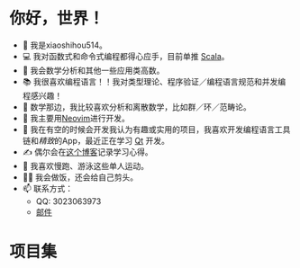 # 你好，世界！

- 👋 我是xiaoshihou514。
- 💻 我对函数式和命令式编程都得心应手，目前单推 [Scala](https://scala-lang.org)。
- 💪 我会数学分析和其他一些应用类高数。
- 📚 我很喜欢编程语言！！我对类型理论、程序验证／编程语言规范和并发编程感兴趣！
- 📖 数学那边，我比较喜欢分析和离散数学，比如群／环／范畴论。
- 📝 我主要用[Neovim](https://neovim.io)进行开发。
- 👀 我在有空的时候会开发我认为有趣或实用的项目，我喜欢开发编程语言工具链和*精致*的App，最近正在学习 [Qt](https://www.qt.io) 开发。
- ✍️ 偶尔会在[这个博客](/zh/blogs/index)记录学习心得。
- 🏃 我喜欢慢跑、游泳这些单人运动。
- 💇‍♂️ 我会做饭，还会给自己剪头。
- 📫 联系方式：
  - QQ: 3023063973
  - [邮件](mailto:xiaoshihou@tutamail.com)

# 项目集

<script setup>
  import ProjectCard from '../components/ProjectCard.vue'
</script>

<ProjectCard title="ndpc" desc="自然推理编译器" lang="Scala" lang_color="#C12C40" href="/ndpc" />

<ProjectCard title="aristotle" desc="ndpc的ImGui前端" lang="C++" lang_color="#F34B7C" href="https://github.com/xiaoshihou514/aristotle" />

<ProjectCard title="git-biance" desc="打印或可视化git贡献，鞭策你的队友" lang="Rust" lang_color="#DDA583" href="https://github.com/xiaoshihou514/git-biance" />

<ProjectCard title="guard.nvim (主维护者)" desc="轻量，高速，异步的Neovim格式化／代码检查接口" lang="Lua" lang_color="#00007F" href="https://github.com/nvimdev/guard.nvim" />

<ProjectCard title="wrench" desc="为小型C项目设计的极简make替代" lang="Python" lang_color="#3571A5" href="https://github.com/xiaoshihou514/wrench" />

<ProjectCard title="notes" desc="Flutter实现的极简安卓笔记App" lang="Dart" lang_color="#00B3AA" href="https://github.com/xiaoshihou514/notes" />

